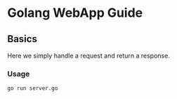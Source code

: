 # Golang WebApp Guide

## Basics

Here we simply handle a request and return a response.

### Usage

    go run server.go
